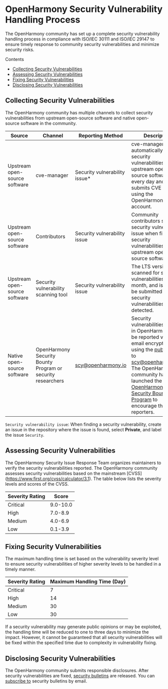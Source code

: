 # OpenHarmony Security Vulnerability Handling Process

The OpenHarmony community has set up a complete security vulnerability handling process in compliance with ISO/IEC 30111 and ISO/IEC 29147 to ensure timely response to community security vulnerabilities and minimize security risks.

Contents

+ [Collecting Security Vulnerabilities](#collecting-security-vulnerabilities)
+ [Assessing Security Vulnerabilities](#assessing-security-vulnerabilities)
+ [Fixing Security Vulnerabilities](#fixing-security-vulnerabilities)
+ [Disclosing Security Vulnerabilities](#disclosing-security-vulnerabilities)



## Collecting Security Vulnerabilities

The OpenHarmony community has multiple channels to collect security vulnerabilities from upstream open-source software and native open-source software in the community.


|Source|Channel|Reporting Method|Description|
| -------- |-------- | -------- | -------- |
|Upstream open-source software|cve-manager|Security vulnerability issue*|cve-manager automatically collects security vulnerabilities of upstream open-source software every day and submits CVE issues using the OpenHarmony ci bot account.|
|Upstream open-source software|Contributors|Security vulnerability issue|Community contributors submit a security vulnerability issue when finding security vulnerabilities in upstream open-source software.|
|Upstream open-source software|Security vulnerability scanning tool|Security vulnerability issue|The LTS versions are scanned for security vulnerabilities every month, and issues will be submitted if security vulnerabilities are detected.|
|Native open-source software|OpenHarmony Security Bounty Program or security researchers|scy@openharmony.io|Security vulnerabilities found in OpenHarmony can be reported via an email encrypted by using the [public key](/publicKey/Scy-OpenHarmony_publickey.asc) to scy@openharmony.io. The OpenHarmony community has launched the [OpenHarmony Security Bounty Program](/en/security-process/rewards_program.md) to encourage the reporters.|

`Security vulnerability issue`: When finding a security vulnerability, create an issue in the repository where the issue is found, select **Private**, and label the issue `Security`.

## Assessing Security Vulnerabilities

The OpenHarmony Security Issue Response Team organizes maintainers to verify the security vulnerabilities reported. The OpenHarmony community assesses security vulnerabilities based on the mainstream [CVSS] (https://www.first.org/cvss/calculator/3.1). The table below lists the severity levels and scores of the CVSS.

|Severity Rating|Score|
|--------------------------|-----------------|
|Critical|9.0-10.0|
|High|7.0-8.9|
|Medium|4.0-6.9|
|Low|0.1-3.9|

## Fixing Security Vulnerabilities

The maximum handling time is set based on the vulnerability severity level to ensure security vulnerabilities of higher severity levels to be handled in a timely manner.

|Severity Rating|Maximum Handling Time (Day)|
|--------------------------|-----------------|
|Critical|7|
|High|14|
|Medium|30|
|Low|30|

If a security vulnerability may generate public opinions or may be exploited, the handling time will be reduced to one to three days to minimize the impact. However, it cannot be guaranteed that all security vulnerabilities will be fixed within the specified time due to complexity in vulnerability fixing.

## Disclosing Security Vulnerabilities

The OpenHarmony community submits responsible disclosures. After security vulnerabilities are fixed, [security bulletins](/en/security-disclosure/README.md) are released. You can [subscribe to](https://lists.openatom.io/postorius/lists/security.openharmony.io/) security bulletins by email.
